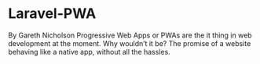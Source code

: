 # Laravel-PWA
By Gareth Nicholson Progressive Web Apps or PWAs are the it thing in web development at the moment. Why wouldn’t it be? The promise of a website behaving like a native app, without all the hassles.

